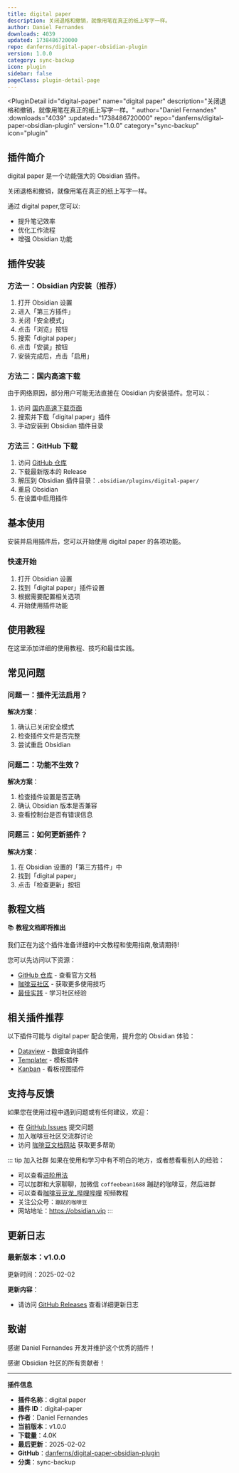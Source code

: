 ```yaml
---
title: digital paper
description: 关闭退格和撤销，就像用笔在真正的纸上写字一样。
author: Daniel Fernandes
downloads: 4039
updated: 1738486720000
repo: danferns/digital-paper-obsidian-plugin
version: 1.0.0
category: sync-backup
icon: plugin
sidebar: false
pageClass: plugin-detail-page
---
```


<PluginDetail
  id="digital-paper"
  name="digital paper"
  description="关闭退格和撤销，就像用笔在真正的纸上写字一样。"
  author="Daniel Fernandes"
  :downloads="4039"
  :updated="1738486720000"
  repo="danferns/digital-paper-obsidian-plugin"
  version="1.0.0"
  category="sync-backup"
  icon="plugin"
>

<!-- AUTO_GENERATED_START -->
## 插件简介

digital paper 是一个功能强大的 Obsidian 插件。

关闭退格和撤销，就像用笔在真正的纸上写字一样。

通过 digital paper,您可以:

- 提升笔记效率
- 优化工作流程
- 增强 Obsidian 功能

<!-- AUTO_GENERATED_END -->

<!-- AUTO_GENERATED_START -->
## 插件安装

### 方法一：Obsidian 内安装（推荐）

1. 打开 Obsidian 设置
2. 进入「第三方插件」
3. 关闭「安全模式」
4. 点击「浏览」按钮
5. 搜索「digital paper」
6. 点击「安装」按钮
7. 安装完成后，点击「启用」

### 方法二：国内高速下载

由于网络原因，部分用户可能无法直接在 Obsidian 内安装插件。您可以：

1. 访问 [国内高速下载页面](/zh/documentation/obsidian-plugins-download.html)
2. 搜索并下载「digital paper」插件
3. 手动安装到 Obsidian 插件目录

### 方法三：GitHub 下载

1. 访问 [GitHub 仓库](https://github.com/danferns/digital-paper-obsidian-plugin)
2. 下载最新版本的 Release
3. 解压到 Obsidian 插件目录：`.obsidian/plugins/digital-paper/`
4. 重启 Obsidian
5. 在设置中启用插件

## 基本使用

安装并启用插件后，您可以开始使用 digital paper 的各项功能。

### 快速开始

1. 打开 Obsidian 设置
2. 找到「digital paper」插件设置
3. 根据需要配置相关选项
4. 开始使用插件功能

<!-- AUTO_GENERATED_END -->

<!-- CUSTOM_CONTENT_START:tutorial -->
## 使用教程

在这里添加详细的使用教程、技巧和最佳实践。

<!-- CUSTOM_CONTENT_END:tutorial -->

<!-- SHARED_CONTENT_START -->
## 常见问题

### 问题一：插件无法启用？

**解决方案**：
1. 确认已关闭安全模式
2. 检查插件文件是否完整
3. 尝试重启 Obsidian

### 问题二：功能不生效？

**解决方案**：
1. 检查插件设置是否正确
2. 确认 Obsidian 版本是否兼容
3. 查看控制台是否有错误信息

### 问题三：如何更新插件？

**解决方案**：
1. 在 Obsidian 设置的「第三方插件」中
2. 找到「digital paper」
3. 点击「检查更新」按钮

## 教程文档

📚 **教程文档即将推出**

我们正在为这个插件准备详细的中文教程和使用指南,敬请期待!

您可以先访问以下资源：
- [GitHub 仓库](https://github.com/danferns/digital-paper-obsidian-plugin) - 查看官方文档
- [咖啡豆社区](/zh/bases/) - 获取更多使用技巧
- [最佳实践](/zh/best-practices/) - 学习社区经验

## 相关插件推荐

以下插件可能与 digital paper 配合使用，提升您的 Obsidian 体验：

- [Dataview](/zh/plugins/dataview.html) - 数据查询插件
- [Templater](/zh/plugins/templater-obsidian.html) - 模板插件
- [Kanban](/zh/plugins/obsidian-kanban.html) - 看板视图插件

## 支持与反馈

如果您在使用过程中遇到问题或有任何建议，欢迎：

- 在 [GitHub Issues](https://github.com/danferns/digital-paper-obsidian-plugin/issues) 提交问题
- 加入咖啡豆社区交流群讨论
- 访问 [咖啡豆文档网站](https://obsidian.vip) 获取更多帮助

::: tip 加入社群
如果在使用和学习中有不明白的地方，或者想看看别人的经验：
- 可以查看[进阶用法](/zh/advanced)
- 可以加群和大家聊聊，加微信 `coffeebean1688` 蹦跶的咖啡豆，然后进群
- 可以查看[咖啡豆豆龙_哔哩哔哩](https://space.bilibili.com/618777356) 视频教程
- 关注公众号：`蹦跶的咖啡豆`
- 网站地址：https://obsidian.vip
:::
<!-- SHARED_CONTENT_END -->

<!-- AUTO_GENERATED_START -->
## 更新日志

### 最新版本：v1.0.0

更新时间：2025-02-02

**更新内容**：
- 请访问 [GitHub Releases](https://github.com/danferns/digital-paper-obsidian-plugin/releases) 查看详细更新日志

## 致谢

感谢 Daniel Fernandes 开发并维护这个优秀的插件！

感谢 Obsidian 社区的所有贡献者！

---

**插件信息**
- **插件名称**：digital paper
- **插件 ID**：digital-paper
- **作者**：Daniel Fernandes
- **当前版本**：v1.0.0
- **下载量**：4.0K
- **最后更新**：2025-02-02
- **GitHub**：[danferns/digital-paper-obsidian-plugin](https://github.com/danferns/digital-paper-obsidian-plugin)
- **分类**：sync-backup
<!-- AUTO_GENERATED_END -->

</PluginDetail>

